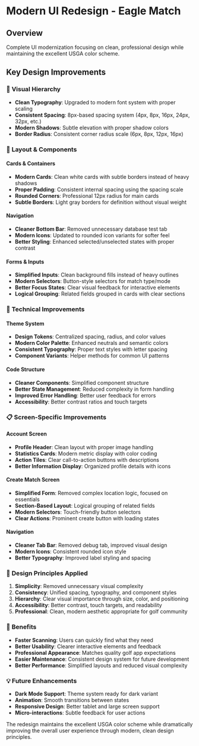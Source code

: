 # Modern UI Redesign - Eagle Match

## Overview
Complete UI modernization focusing on clean, professional design while maintaining the excellent USGA color scheme.

## Key Design Improvements

### 🎨 **Visual Hierarchy**
- **Clean Typography**: Upgraded to modern font system with proper scaling
- **Consistent Spacing**: 8px-based spacing system (4px, 8px, 16px, 24px, 32px, etc.)
- **Modern Shadows**: Subtle elevation with proper shadow colors
- **Border Radius**: Consistent corner radius scale (6px, 8px, 12px, 16px)

### 📱 **Layout & Components**

#### **Cards & Containers**
- **Modern Cards**: Clean white cards with subtle borders instead of heavy shadows
- **Proper Padding**: Consistent internal spacing using the spacing scale
- **Rounded Corners**: Professional 12px radius for main cards
- **Subtle Borders**: Light gray borders for definition without visual weight

#### **Navigation**
- **Cleaner Bottom Bar**: Removed unnecessary database test tab
- **Modern Icons**: Updated to rounded icon variants for softer feel
- **Better Styling**: Enhanced selected/unselected states with proper contrast

#### **Forms & Inputs**
- **Simplified Inputs**: Clean background fills instead of heavy outlines
- **Modern Selectors**: Button-style selectors for match type/mode
- **Better Focus States**: Clear visual feedback for interactive elements
- **Logical Grouping**: Related fields grouped in cards with clear sections

### 🔧 **Technical Improvements**

#### **Theme System**
- **Design Tokens**: Centralized spacing, radius, and color values
- **Modern Color Palette**: Enhanced neutrals and semantic colors
- **Consistent Typography**: Proper text styles with letter spacing
- **Component Variants**: Helper methods for common UI patterns

#### **Code Structure**
- **Cleaner Components**: Simplified component structure
- **Better State Management**: Reduced complexity in form handling
- **Improved Error Handling**: Better user feedback for errors
- **Accessibility**: Better contrast ratios and touch targets

### 📋 **Screen-Specific Improvements**

#### **Account Screen**
- **Profile Header**: Clean layout with proper image handling
- **Statistics Cards**: Modern metric display with color coding
- **Action Tiles**: Clear call-to-action buttons with descriptions
- **Better Information Display**: Organized profile details with icons

#### **Create Match Screen**
- **Simplified Form**: Removed complex location logic, focused on essentials
- **Section-Based Layout**: Logical grouping of related fields
- **Modern Selectors**: Touch-friendly button selectors
- **Clear Actions**: Prominent create button with loading states

#### **Navigation**
- **Cleaner Tab Bar**: Removed debug tab, improved visual design
- **Modern Icons**: Consistent rounded icon style
- **Better Typography**: Improved label styling and spacing

### 🎯 **Design Principles Applied**

1. **Simplicity**: Removed unnecessary visual complexity
2. **Consistency**: Unified spacing, typography, and component styles
3. **Hierarchy**: Clear visual importance through size, color, and positioning
4. **Accessibility**: Better contrast, touch targets, and readability
5. **Professional**: Clean, modern aesthetic appropriate for golf community

### 🚀 **Benefits**

- **Faster Scanning**: Users can quickly find what they need
- **Better Usability**: Clearer interactive elements and feedback
- **Professional Appearance**: Matches quality golf app expectations
- **Easier Maintenance**: Consistent design system for future development
- **Better Performance**: Simplified layouts and reduced visual complexity

### 💡 **Future Enhancements**

- **Dark Mode Support**: Theme system ready for dark variant
- **Animation**: Smooth transitions between states
- **Responsive Design**: Better tablet and large screen support
- **Micro-interactions**: Subtle feedback for user actions

The redesign maintains the excellent USGA color scheme while dramatically improving the overall user experience through modern, clean design principles.
